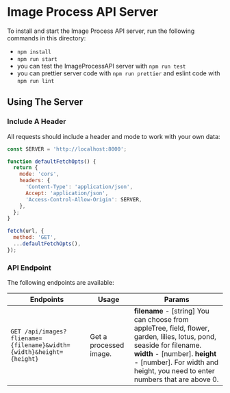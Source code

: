 # Image Process API Server

To install and start the Image Process API server, run the following commands in this directory:

- `npm install`
- `npm run start`
- you can test the ImageProcessAPI server with `npm run test`
- you can prettier server code with `npm run prettier` and eslint code with `npm run lint`

## Using The Server

### Include A Header

All requests should include a header and mode to work with your own data:

```js
const SERVER = 'http://localhost:8000';

function defaultFetchOpts() {
  return {
    mode: 'cors',
    headers: {
      'Content-Type': 'application/json',
      Accept: 'application/json',
      'Access-Control-Allow-Origin': SERVER,
    },
  };
}

fetch(url, {
  method: 'GET',
  ...defaultFetchOpts(),
});
```

### API Endpoint

The following endpoints are available:

| Endpoints                                                           | Usage                  | Params                                                                                                                                                                                                                                  |
| ------------------------------------------------------------------- | ---------------------- | --------------------------------------------------------------------------------------------------------------------------------------------------------------------------------------------------------------------------------------- |
| `GET /api/images?fliename={filename}&width={width}&height={height}` | Get a processed image. | **filename** - [string] You can choose from appleTree, field, flower, garden, lilies, lotus, pond, seaside for filename. **width** - [number]. **height** - [number]. For width and height, you need to enter numbers that are above 0. |
